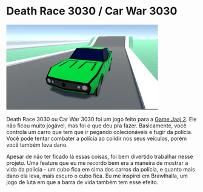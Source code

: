 # Death Race 3030 / Car War 3030

![Game Thumbnail](presentation/game_thumbnail.jpg)

Death Race 3030 ou Car War 3030 foi um jogo feito para a [Game Jaaj 2](http://jams.gamejolt.io/gamejaaj2). Ele não ficou muito jogável, mas foi o que deu pra fazer. Basicamente, você controla um carro que tem que ir pegando colecionáveis e fugir da polícia. Você pode tentar combater a polícia ao colidir nos seus veículos, porém você também leva dano.

Apesar de não ter ficado lá essas coisas, foi bem divertido trabalhar nesse projeto. Uma feature que eu me recordo bem era a maneira de mostrar a vida da polícia - um cubo fica em cima dos carros da polícia, e quanto mais dano ela leva, mais escuro o
cubo fica. Eu me inspirei em Brawlhalla, um jogo de luta em que a barra de vida também tem esse efeito.
